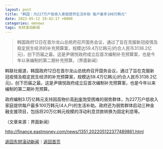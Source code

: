 ```yaml
---
layout: post
title: "韩国：为227万户低收入家庭提供生活补助 每户最多100万韩元"
date: 2022-05-12 19:42:17 +0800
categories: emnews
tags: 东财滚动新闻
---
```

> 韩国政府12日在首尔龙山总统府召开国务会议，通过了旨在克服新冠疫情及稳定民生经济的补充预算案，规模达59.4万亿韩元(约合人民币3138.2亿元)，创下历届之最。这是尹锡悦政府成立后首次编制补充预算案，也是今年以来编制的第二期补充预算。（界面新闻）

<p>韩联社报道，韩国政府12日在首尔龙山总统府召开国务会议，通过了旨在克服新冠疫情及稳定民生经济的补充预算案，规模达59.4万亿韩元(约合人民币3138.2亿元)，创下历届之最。这是尹锡悦政府成立后首次编制补充预算案，也是今年以来编制的第二期补充预算。</p>
 <p>政府编制3.1万亿韩元支持因高物价高<span id="Info.344"><a href="http://data.eastmoney.com/cjsj/yhll.html" class="infokey">利率</a></span>饱受困难的弱势群体，为227万户低收入家庭提供每户最多100万韩元(4人户)的生活补助。政府还为弱势群体启动三种金融支援项目，包括将20万亿韩元规模的浮动利息贷款转换为固定利息等。</p><p class="em_media">（文章来源：界面新闻）</p>

<http://finance.eastmoney.com/news/1351,202205122377489861.html>

[返回东财滚动新闻](//finews.withounder.com/emnews/)｜[返回首页](//finews.withounder.com/)